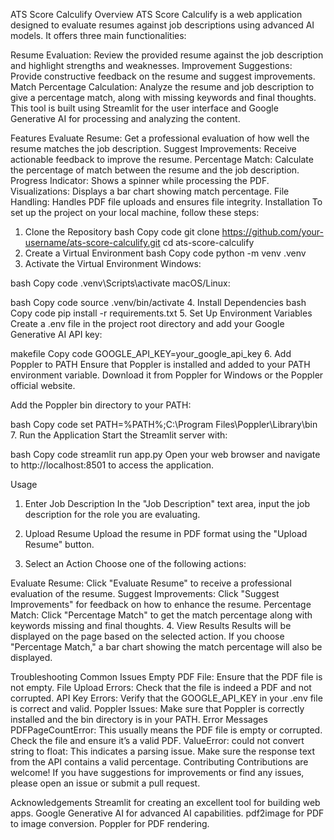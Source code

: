 ATS Score Calculify
Overview
ATS Score Calculify is a web application designed to evaluate resumes against job descriptions using advanced AI models. It offers three main functionalities:

Resume Evaluation: Review the provided resume against the job description and highlight strengths and weaknesses.
Improvement Suggestions: Provide constructive feedback on the resume and suggest improvements.
Match Percentage Calculation: Analyze the resume and job description to give a percentage match, along with missing keywords and final thoughts.
This tool is built using Streamlit for the user interface and Google Generative AI for processing and analyzing the content.

Features
Evaluate Resume: Get a professional evaluation of how well the resume matches the job description.
Suggest Improvements: Receive actionable feedback to improve the resume.
Percentage Match: Calculate the percentage of match between the resume and the job description.
Progress Indicator: Shows a spinner while processing the PDF.
Visualizations: Displays a bar chart showing match percentage.
File Handling: Handles PDF file uploads and ensures file integrity.
Installation
To set up the project on your local machine, follow these steps:

1. Clone the Repository
bash
Copy code
git clone https://github.com/your-username/ats-score-calculify.git
cd ats-score-calculify
2. Create a Virtual Environment
bash
Copy code
python -m venv .venv
3. Activate the Virtual Environment
Windows:

bash
Copy code
.venv\Scripts\activate
macOS/Linux:

bash
Copy code
source .venv/bin/activate
4. Install Dependencies
bash
Copy code
pip install -r requirements.txt
5. Set Up Environment Variables
Create a .env file in the project root directory and add your Google Generative AI API key:

makefile
Copy code
GOOGLE_API_KEY=your_google_api_key
6. Add Poppler to PATH
Ensure that Poppler is installed and added to your PATH environment variable. Download it from Poppler for Windows or the Poppler official website.

Add the Poppler bin directory to your PATH:

bash
Copy code
set PATH=%PATH%;C:\Program Files\Poppler\Library\bin
7. Run the Application
Start the Streamlit server with:

bash
Copy code
streamlit run app.py
Open your web browser and navigate to http://localhost:8501 to access the application.

Usage
1. Enter Job Description
In the "Job Description" text area, input the job description for the role you are evaluating.

2. Upload Resume
Upload the resume in PDF format using the "Upload Resume" button.

3. Select an Action
Choose one of the following actions:

Evaluate Resume: Click "Evaluate Resume" to receive a professional evaluation of the resume.
Suggest Improvements: Click "Suggest Improvements" for feedback on how to enhance the resume.
Percentage Match: Click "Percentage Match" to get the match percentage along with keywords missing and final thoughts.
4. View Results
Results will be displayed on the page based on the selected action. If you choose "Percentage Match," a bar chart showing the match percentage will also be displayed.

Troubleshooting
Common Issues
Empty PDF File: Ensure that the PDF file is not empty.
File Upload Errors: Check that the file is indeed a PDF and not corrupted.
API Key Errors: Verify that the GOOGLE_API_KEY in your .env file is correct and valid.
Poppler Issues: Make sure that Poppler is correctly installed and the bin directory is in your PATH.
Error Messages
PDFPageCountError: This usually means the PDF file is empty or corrupted. Check the file and ensure it’s a valid PDF.
ValueError: could not convert string to float: This indicates a parsing issue. Make sure the response text from the API contains a valid percentage.
Contributing
Contributions are welcome! If you have suggestions for improvements or find any issues, please open an issue or submit a pull request.

Acknowledgements
Streamlit for creating an excellent tool for building web apps.
Google Generative AI for advanced AI capabilities.
pdf2image for PDF to image conversion.
Poppler for PDF rendering.
